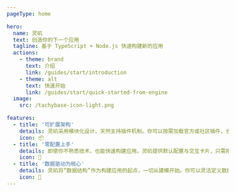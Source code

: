 ```yaml
---
pageType: home

hero:
  name: 灵矶
  text: 创造你的下一个应用
  tagline: 基于 TypeScript + Node.js 快速构建新的应用
  actions:
    - theme: brand
      text: 介绍
      link: /guides/start/introduction
    - theme: alt
      text: 快速开始
      link: /guides/start/quick-started-from-engine
  image:
    src: /tachybase-icon-light.png

features:
  - title: '可扩展架构'
    details: 灵矶采用模块化设计，天然支持插件机制。你可以按需加载官方或社区插件，也可以轻松开发自己的插件，实现业务定制化。平台本身功能完整，内置丰富的系统能力，满足从简单工具到复杂应用的各种需求。
    icon: 📦
  - title: '零配置上手'
    details: 即使你不熟悉技术，也能快速构建应用。灵矶提供默认配置与交互卡片，只需拖拉拽即可完成表单、流程、图表等组件搭建。如果你是开发者，也可以深入定制逻辑与界面，覆盖更多复杂场景。
    icon: 🎨
  - title: '数据驱动为核心'
    details: 灵矶将“数据结构”作为构建应用的起点，一切从建模开始。你可以灵活定义数据字段、表间关系、状态流转，平台会自动生成相应的页面与接口。无论是信息展示还是业务流程，改数据即可改逻辑。
    icon: 🚀
---
```

